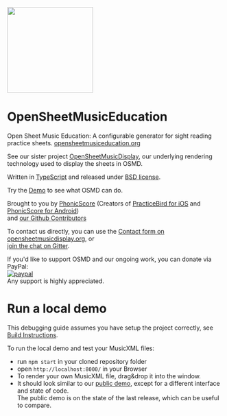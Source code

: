 <!--img alt="OSMD logo" src="https://osmd.org/wp-content/uploads/2016/05/OSMD_3_icon_only.svg" width="200"/-->
<img src="https://user-images.githubusercontent.com/33069673/70326774-a17eda80-1835-11ea-9334-be36e660acbe.png" width="200">
<!--img alt="Brought to you by PhonicScore" src="https://phonicscore.com/neu/wp-content/uploads/2018/06/phonicscore_brown.svg"/-->

# OpenSheetMusicEducation

Open Sheet Music Education: A configurable generator for sight reading practice sheets.
[opensheetmusiceducation.org](https://opensheetmusiceducation.org/)

See our sister project [OpenSheetMusicDisplay](https://github.com/opensheetmusicdisplay/opensheetmusicdisplay), our underlying rendering technology used to display the sheets in OSMD.

Written in [TypeScript](https://www.typescriptlang.org) and released under [BSD license](https://github.com/opensheetmusicdisplay/opensheetmusicdisplay/blob/develop/LICENSE).

Try the [Demo](https://opensheetmusicdisplay.github.io/demo/) to see what OSMD can do.

Brought to you by [PhonicScore](https://phonicscore.com/)
(Creators of [PracticeBird for iOS](https://itunes.apple.com/us/app/practice-bird-pro/id1253492926?ls=1&mt=8) and [PhonicScore for Android](https://play.google.com/store/apps/details?id=phonicscore.phonicscore_lite))<br>
and [our Github Contributors](https://github.com/opensheetmusicdisplay/opensheetmusicdisplay/graphs/contributors)

To contact us directly, you can use the [Contact form on opensheetmusicdisplay.org](https://opensheetmusicdisplay.org/contact/),
or<br>
[join the chat on Gitter](https://gitter.im/opensheetmusicdisplay/opensheetmusicdisplay).

If you'd like to support OSMD and our ongoing work, you can donate via PayPal:<br>
[![paypal](https://www.paypalobjects.com/en_US/i/btn/btn_donateCC_LG.gif)](https://www.paypal.com/cgi-bin/webscr?cmd=_s-xclick&hosted_button_id=FPHCYVV2HH8VU)<br>
Any support is highly appreciated.

# Run a local demo

This debugging guide assumes you have setup the project correctly, see [Build Instructions](https://github.com/opensheetmusicdisplay/opensheetmusicdisplay/wiki/Build-Instructions).

To run the local demo and test your MusicXML files:
* run `npm start` in your cloned repository folder
* open `http://localhost:8000/` in your Browser
* To render your own MusicXML file, drag&drop it into the window.
* It should look similar to our [public demo](https://opensheetmusicdisplay.github.io/demo/), except for a different interface and state of code.<br>
The public demo is on the state of the last release, which can be useful to compare.
